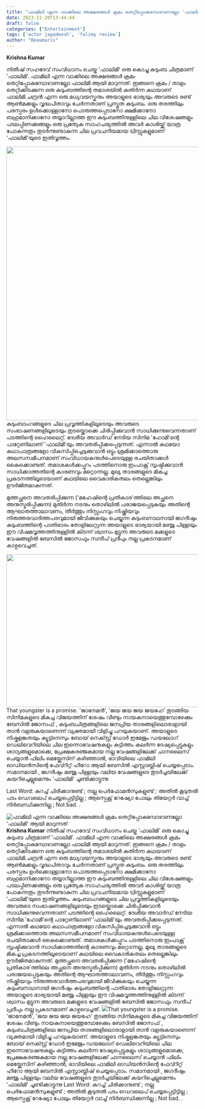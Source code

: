 ```yaml
---
title: "ഫാമിലി എന്ന വാക്കിലെ അക്ഷരങ്ങൾ ക്രമം തെറ്റിപ്പോകുമ്പോഴാണല്ലോ 'ഫാലിമി' ആയി മാറുന്നത്"
date: 2023-11-20T13:44:44
draft: false
categories: ["Entertainment"]
tags: ['actor jagadeesh', 'falimy review']
author: "Beaumaris"
---
```


<strong>Krishna Kumar</strong>

നിതീഷ് സഹദേവ് സംവിധാനം ചെയ്ത 'ഫാലിമി' ഒരു കൊച്ചു കുടുംബ ചിത്രമാണ് 'ഫാലിമി'. ഫാമിലി എന്ന വാക്കിലെ അക്ഷരങ്ങൾ ക്രമം തെറ്റിപ്പോകുമ്പോഴാണല്ലോ ഫാലിമി ആയി മാറുന്നത്. ഇങ്ങനെ ക്രമം / താളം തെറ്റിക്കിടക്കുന്ന ഒരു കുടുംബത്തിന്റെ തമാശയിൽ കുതിർന്ന കഥയാണ് ഫാലിമി.ചന്ദ്രൻ എന്ന ഒരു മധ്യവയസ്കനും അയാളുടെ ഭാര്യയും അവരുടെ രണ്ട് ആൺമക്കളും വൃദ്ധപിതാവും ചേർന്നതാണ് പ്രസ്തുത കുടുംബം. ഒരു തരത്തിലും പരസ്പരം ഉൾക്കൊള്ളാനോ പൊരുത്തപ്പെടാനോ ക്ഷമിക്കാനോ ബഹുമാനിക്കാനോ തയ്യാറില്ലാത്ത ഈ കുടുംബത്തിനുള്ളിലെ ചില വിശേഷങ്ങളും പടലപ്പിണക്കങ്ങളും ഒരു പ്രത്യേക സാഹചര്യത്തിൽ അവർ കാശിയ്ക്ക് യാത്ര പോകുന്നതും തുടർന്നുണ്ടാകുന്ന ചില പ്രവചനീയമായ ട്വിസ്റ്റുകളുമാണ് 'ഫാലിമി'യുടെ ഇതിവൃത്തം.

<img class="alignnone size-full wp-image-430488" src="https://cdn.boolokam.com/articles/2023/11/accaca.webp" alt="" width="1280" height="720" />കുടുംബാംഗങ്ങളുടെ ചില പ്രവൃത്തികളിലൂടെയും അവരുടെ സംഭാഷണങ്ങളിലൂടെയും ഇടയ്ക്കൊക്കെ ചിരിപ്പിക്കുവാൻ സാധിക്കുന്നുവെന്നതാണ് പടത്തിന്റെ ഹൈലൈറ്റ്. ദേശീയ അവാർഡ് നേടിയ സിനിമ 'ഹോമി'ന്റെ പാറ്റേണിലാണ് 'ഫാലിമി'യും അവതരിപ്പിക്കപ്പെടുന്നത്. എന്നാൽ കഥയോ കഥാപാത്രങ്ങളോ വികസിപ്പിച്ചെടുക്കുവാൻ ഒട്ടും ശ്രമിക്കാത്തൊരു അലസസമീപനമാണ് സംവിധായകനുൾപെടെയുള്ള രചയിതാക്കൾ കൈക്കൊണ്ടത്. തമാശകൾക്കപ്പുറം പടത്തിനൊരു ഇംപാക്റ്റ് സൃഷ്ടിക്കുവാൻ സാധിക്കാത്തതിന്റെ കാരണവും മറ്റൊന്നല്ല. മുഖ്യ താരങ്ങളുടെ മികച്ച പ്രകടനത്തിലൂടെയാണ് കഥയിലെ വൈകാരികതലം തെല്ലെങ്കിലും ഊർജിതമാകുന്നത്.

മുത്തച്ഛനെ അവതരിപ്പിക്കുന്ന ('മഹേഷിന്റെ പ്രതികാര'ത്തിലെ അച്ഛനെ അനുസ്മരിപ്പിക്കുന്ന) മുതിർന്ന നടനും തൊഴിലിൽ പരാജയപ്പെടുകയും അതിന്റെ ആഘാതത്താലാവണം, തീർത്തും നിസ്സംഗവും നിഷ്ക്രിയവും നിരുത്തരവാദിത്തപരവുമായി ജീവിക്കുകയും ചെയ്യുന്ന കുടുംബനാഥനായി ജഗദീഷും കുടുംബത്തിന്റെ പാതിഭാരം തോളിലേറ്റുന്ന അയാളുടെ ഭാര്യയായി മഞ്ജു പിള്ളയും ഈ വിഷമവൃത്തത്തിനുള്ളിൽ കിടന്ന് ശ്വാസം മുട്ടുന്ന അവരുടെ മക്കളുടെ വേഷങ്ങളിൽ ബേസിൽ ജോസഫും സന്ദീപ് പ്രദീപും നല്ല പ്രകടനമാണ് കാഴ്ചവെച്ചത്.

<img class="alignnone  wp-image-430489" src="https://cdn.boolokam.com/articles/2023/11/qdqdqddq.jpg" alt="" width="714" height="402" />That youngster is a promise. 'ജാനേമൻ', 'ജയ ജയ ജയ ജയഹേ' തുടങ്ങിയ സിനിമകളുടെ മികച്ച വിജയത്തിന് ശേഷം വീണ്ടും നായകനായെത്തുമ്പോഴേക്കും ബേസിൽ ജോസഫ് , കുടുംബചിത്രങ്ങളിലെ ജനപ്രിയ താരങ്ങളിലൊരാളായി താൻ വളരുകയാണെന്ന് വ്യക്തമായി വിളിച്ചു പറയുകയാണ്. അയാളുടെ നിഷ്കളങ്കതയും ക്യൂട്ട്നെസും ബോയ് നെക്സ്റ്റ് ഡോർ ഇമേജും ഡയലോഗ് ഡെലിവെറിയിലെ ചില ഇന്നൊവേഷനുകളും കുട്ടിത്തം കലർന്ന ദേഷ്യപ്പെട്ടുകളും ശാഠ്യങ്ങളുമൊക്കെ, പ്രേക്ഷകരഞ്ജകമായ നല്ല വേഷങ്ങളിലേക്ക് ചാനലൈസ് ചെയ്യാൻ ഫിലിം മെയ്ക്കേസിന് കഴിഞ്ഞാൽ, ഭാവിയിലെ ഫാമിലി ഓഡിയൻസിന്റെ ഫേവ്റിറ്റ് ഹീറോ ആയി ബേസിൽ എസ്റ്റാബ്ലിഷ് ചെയ്യപ്പെടാം. സമാനമായി , ജഗദീഷും മഞ്ജു പിള്ളയും വലിയ വേഷങ്ങളുടെ തുടർച്ചയിലേക്ക് കയറിച്ചെല്ലുമെന്നും 'ഫാലിമി' ചൂണ്ടിക്കാട്ടുന്നു

Last Word: കുറച്ച് ചിരിക്കാനുണ്ട് ; നല്ല പെർഫോമൻസുകളുണ്ട് ; അതിൽ കൂടുതൽ പടം ഡെവലെപ് ചെയ്യപ്പെട്ടിട്ടില്ല ; ആസ്പെക്റ്റ് റേഷ്യോ പോലും തിയേറ്റർ വാച്ച് നിർബന്ധിക്കുന്നില്ല ; Not bad.
.


![ഫാമിലി എന്ന വാക്കിലെ അക്ഷരങ്ങൾ ക്രമം തെറ്റിപ്പോകുമ്പോഴാണല്ലോ 'ഫാലിമി' ആയി മാറുന്നത്](https://cdn.boolokam.com/articles/2023/11/accaca.webp)**Krishna Kumar** നിതീഷ് സഹദേവ് സംവിധാനം ചെയ്ത 'ഫാലിമി' ഒരു കൊച്ചു കുടുംബ ചിത്രമാണ് 'ഫാലിമി'. ഫാമിലി എന്ന വാക്കിലെ അക്ഷരങ്ങൾ ക്രമം തെറ്റിപ്പോകുമ്പോഴാണല്ലോ ഫാലിമി ആയി മാറുന്നത്. ഇങ്ങനെ ക്രമം / താളം തെറ്റിക്കിടക്കുന്ന ഒരു കുടുംബത്തിന്റെ തമാശയിൽ കുതിർന്ന കഥയാണ് ഫാലിമി.ചന്ദ്രൻ എന്ന ഒരു മധ്യവയസ്കനും അയാളുടെ ഭാര്യയും അവരുടെ രണ്ട് ആൺമക്കളും വൃദ്ധപിതാവും ചേർന്നതാണ് പ്രസ്തുത കുടുംബം. ഒരു തരത്തിലും പരസ്പരം ഉൾക്കൊള്ളാനോ പൊരുത്തപ്പെടാനോ ക്ഷമിക്കാനോ ബഹുമാനിക്കാനോ തയ്യാറില്ലാത്ത ഈ കുടുംബത്തിനുള്ളിലെ ചില വിശേഷങ്ങളും പടലപ്പിണക്കങ്ങളും ഒരു പ്രത്യേക സാഹചര്യത്തിൽ അവർ കാശിയ്ക്ക് യാത്ര പോകുന്നതും തുടർന്നുണ്ടാകുന്ന ചില പ്രവചനീയമായ ട്വിസ്റ്റുകളുമാണ് 'ഫാലിമി'യുടെ ഇതിവൃത്തം. കുടുംബാംഗങ്ങളുടെ ചില പ്രവൃത്തികളിലൂടെയും അവരുടെ സംഭാഷണങ്ങളിലൂടെയും ഇടയ്ക്കൊക്കെ ചിരിപ്പിക്കുവാൻ സാധിക്കുന്നുവെന്നതാണ് പടത്തിന്റെ ഹൈലൈറ്റ്. ദേശീയ അവാർഡ് നേടിയ സിനിമ 'ഹോമി'ന്റെ പാറ്റേണിലാണ് 'ഫാലിമി'യും അവതരിപ്പിക്കപ്പെടുന്നത്. എന്നാൽ കഥയോ കഥാപാത്രങ്ങളോ വികസിപ്പിച്ചെടുക്കുവാൻ ഒട്ടും ശ്രമിക്കാത്തൊരു അലസസമീപനമാണ് സംവിധായകനുൾപെടെയുള്ള രചയിതാക്കൾ കൈക്കൊണ്ടത്. തമാശകൾക്കപ്പുറം പടത്തിനൊരു ഇംപാക്റ്റ് സൃഷ്ടിക്കുവാൻ സാധിക്കാത്തതിന്റെ കാരണവും മറ്റൊന്നല്ല. മുഖ്യ താരങ്ങളുടെ മികച്ച പ്രകടനത്തിലൂടെയാണ് കഥയിലെ വൈകാരികതലം തെല്ലെങ്കിലും ഊർജിതമാകുന്നത്. മുത്തച്ഛനെ അവതരിപ്പിക്കുന്ന ('മഹേഷിന്റെ പ്രതികാര'ത്തിലെ അച്ഛനെ അനുസ്മരിപ്പിക്കുന്ന) മുതിർന്ന നടനും തൊഴിലിൽ പരാജയപ്പെടുകയും അതിന്റെ ആഘാതത്താലാവണം, തീർത്തും നിസ്സംഗവും നിഷ്ക്രിയവും നിരുത്തരവാദിത്തപരവുമായി ജീവിക്കുകയും ചെയ്യുന്ന കുടുംബനാഥനായി ജഗദീഷും കുടുംബത്തിന്റെ പാതിഭാരം തോളിലേറ്റുന്ന അയാളുടെ ഭാര്യയായി മഞ്ജു പിള്ളയും ഈ വിഷമവൃത്തത്തിനുള്ളിൽ കിടന്ന് ശ്വാസം മുട്ടുന്ന അവരുടെ മക്കളുടെ വേഷങ്ങളിൽ ബേസിൽ ജോസഫും സന്ദീപ് പ്രദീപും നല്ല പ്രകടനമാണ് കാഴ്ചവെച്ചത്. ![](https://cdn.boolokam.com/articles/2023/11/qdqdqddq.jpg)That youngster is a promise. 'ജാനേമൻ', 'ജയ ജയ ജയ ജയഹേ' തുടങ്ങിയ സിനിമകളുടെ മികച്ച വിജയത്തിന് ശേഷം വീണ്ടും നായകനായെത്തുമ്പോഴേക്കും ബേസിൽ ജോസഫ് , കുടുംബചിത്രങ്ങളിലെ ജനപ്രിയ താരങ്ങളിലൊരാളായി താൻ വളരുകയാണെന്ന് വ്യക്തമായി വിളിച്ചു പറയുകയാണ്. അയാളുടെ നിഷ്കളങ്കതയും ക്യൂട്ട്നെസും ബോയ് നെക്സ്റ്റ് ഡോർ ഇമേജും ഡയലോഗ് ഡെലിവെറിയിലെ ചില ഇന്നൊവേഷനുകളും കുട്ടിത്തം കലർന്ന ദേഷ്യപ്പെട്ടുകളും ശാഠ്യങ്ങളുമൊക്കെ, പ്രേക്ഷകരഞ്ജകമായ നല്ല വേഷങ്ങളിലേക്ക് ചാനലൈസ് ചെയ്യാൻ ഫിലിം മെയ്ക്കേസിന് കഴിഞ്ഞാൽ, ഭാവിയിലെ ഫാമിലി ഓഡിയൻസിന്റെ ഫേവ്റിറ്റ് ഹീറോ ആയി ബേസിൽ എസ്റ്റാബ്ലിഷ് ചെയ്യപ്പെടാം. സമാനമായി , ജഗദീഷും മഞ്ജു പിള്ളയും വലിയ വേഷങ്ങളുടെ തുടർച്ചയിലേക്ക് കയറിച്ചെല്ലുമെന്നും 'ഫാലിമി' ചൂണ്ടിക്കാട്ടുന്നു Last Word: കുറച്ച് ചിരിക്കാനുണ്ട് ; നല്ല പെർഫോമൻസുകളുണ്ട് ; അതിൽ കൂടുതൽ പടം ഡെവലെപ് ചെയ്യപ്പെട്ടിട്ടില്ല ; ആസ്പെക്റ്റ് റേഷ്യോ പോലും തിയേറ്റർ വാച്ച് നിർബന്ധിക്കുന്നില്ല ; Not bad. .
